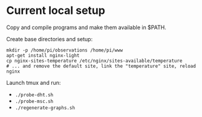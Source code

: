 # Current local setup

Copy and compile programs and make them available in $PATH.

Create base directories and setup:
```
mkdir -p /home/pi/observations /home/pi/www
apt-get install nginx-light
cp nginx-sites-temperature /etc/nginx/sites-available/temperature
# ... and remove the default site, link the "temperature" site, reload nginx
```

Launch tmux and run:
* `./probe-dht.sh`
* `./probe-msc.sh`
* `./regenerate-graphs.sh`
